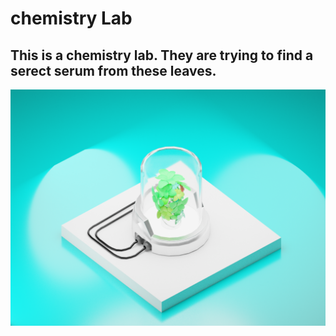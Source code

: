 # chemistry Lab
## This is a chemistry lab. They are trying to find a serect serum from these leaves.
<img src = "https://github.com/Jael-Lois/chemistryLab/blob/main/chemistry%20lab%20.png">
